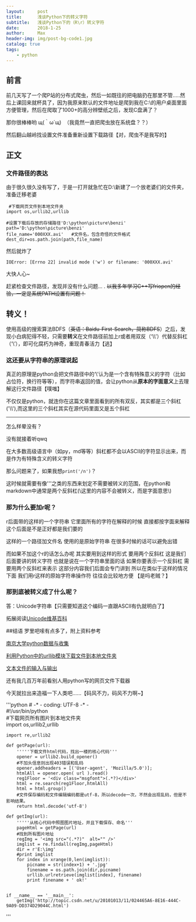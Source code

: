 ```yaml
---
layout:     post
title:      浅谈Python下的转义字符
subtitle:   浅谈Python下的（R\r）转义字符
date:       2018-1-25
author:     Max
header-img: img/post-bg-code1.jpg
catalog: true
tags:
    - python
---
```


## 前言

前几天写了一个爬P站的分布式爬虫，然后一如既往的把电脑扔在那里不管.....然后上课回来就杯具了，因为我原来默认的文件地址是爬到我在C:\的用户桌面里面方便管理，然后在爬取了1000+的高分辨壁纸之后，发现C盘满了？

那你很棒棒哟 щ(｀ω´щ)  （我竟然一直把爬虫放在系统盘？？）

然后翻山越岭找设置文件准备重新设置下载路径【对，爬虫不是我写的】

## 正文

### 文件路径的表达

由于很久很久没有写了，于是一打开就急忙在D:\新建了一个放老婆们的文件夹，准备迁移老婆


     #下载网页文件到本地文件夹  
    import os,urllib2,urllib  
                
    #设置下载后存放的存储路径'D:\python\picture\benzi'    
    path='D:\python\picture\benzi'
    file_name='000XXX.avi'   #文件名，包含奇怪的文件格式  
    dest_dir=os.path.join(path,file_name)  
    
然后就炸了

    IOError: [Errno 22] invalid mode ('w') or filename: '000XXX.avi'
    
大快人心~

赶紧检查文件路径，发现并没有什么问题...
.
~~以我多年学习C++写friopen的经验，一定是系统PATH设置有问题！~~

## 转义！

使用高级的搜索算法BDFS（~~英语：Baidu-First-Search，简称BDFS~~）之后，发现小白病犯得不轻，只需要**转义**在文件路径前加上r或者用双反（‘\\\’）代替反斜杠（‘\’），即可化腐朽为神奇，重现青春活力【逃】

### 这还要从字符串的原理说起

真正的原理是python会把文件路径中的‘\’认为是一个含有特殊意义的字符（比如占位符，换行符等等），而字符串返回的值，会让python从**原本的字面意义**上去理解这行文件路径【噗嗤】

不仅仅是python，就连你在这篇文章里面看到的所有双反，其实都是三个斜杠('\\\\\'),而这里的三个斜杠其实在源代码里面又是五个斜杠


----------


怎么样晕没有？

没有就接着听qwq

在大多数高级语言中（如py，md等等）斜杠都不会以ASCII的字符显示出来，而是作为有特殊含义的转义字符

那么问题来了，如果我想`print('/n')`？

这时候就需要有像'''之类的东西来划定不需要被转义的范围，在python和markdown中通常是两个反斜杠(\\这里的内容不会被转义，而是字面意思\\)

### 那为什么要加r呢？

 r后面带的这样的一个字符串 它里面所有的字符在解释的时候 直接都按字面来解释 这个后面是不是正好都是我们要的
 
 这样的一个路径加文件名 使用的是原始字符串 在很多时候的话可以避免出错 
 
 而如果不加这个r的话怎么办呢 其实要用到这样的形式 要用两个反斜杠 这是我们后面要讲的转义字符 也就是说在一个字符串里面的话 如果你要表示一个反斜杠 需要用两个反斜杠来表示 这部分内容我们后面会专门讲到 所以在类似于这样的情况下面 我们用r这样的原始字符串操作符 往往会比较地方便 【是吗老贼？】
 
### 那到底被转义成了什么呢？

 答：Unicode字符串【只需要知道这个编码一直跟ASCII有仇就明白了】
 
拓展阅读[Unicode维基百科][1]  


##结语
罗里吧嗦有点多了，附上资料参考

[南京大学python数据与收集][2]

[利用Python中的urllib模块下载文件到本地文件夹][3]

[文本文件的输入与输出][4]

还有我几百万年前看别人用python写的网页文件下载器

今天就拉出来造福一下人类吧......【码风不力，码风不力啊~】

'''python
    # -* - coding: UTF-8 -* -  
    #!/usr/bin/python  
    #下载网页所有图片到本地文件夹  
    import os,urllib2,urllib  
                
    import re,urllib2  
      
    def getPage(url):  
        '''''下载文件html代码，找出一楼的核心代码'''  
        opener = urllib2.build_opener()  
        #不加头信息则出现403错误和乱码  
        opener.addheaders = [('User-agent', 'Mozilla/5.0')];  
        htmlAll = opener.open( url ).read()  
        reg1Floor = '<div class="msgfont">(.*?)</div>'  
        html = re.search(reg1Floor,htmlAll)  
        html = html.group()  
        #文件保存编码和文件编辑编码都是utf-8，所以decode一次，不然会出现乱码，但是不影响结果。  
        return html.decode('utf-8')  
      
    def getImg(url):  
        '''''从核心代码中照图图片地址，并且下载保存、命名'''  
        pageHtml = getPage(url)  
        #找到所有图片地址  
        regImg = '<img src="(.*?)"  alt="" />'  
        imglist = re.findall(regImg,pageHtml)  
        dir = r'E:\img'  
        #print imglist  
        for index in xrange(0,len(imglist)):  
            picname = str(index+1) + '.jpg'  
            finename = os.path.join(dir,picname)  
            urllib.urlretrieve(imglist[index], finename)  
            print finename + ' ok!'  
          
      
    if __name__ == '__main__':  
        getImg('http://topic.csdn.net/u/20101013/11/024465A6-8E16-444C-9A09-DD374D29044C.html')  
'''

  [1]: https://zh.wikipedia.org/wiki/Unicode%20Unicode%E7%BB%B4%E5%9F%BA%E7%99%BE%E7%A7%91
  [2]: https://www.coursera.org/learn/hipython/lecture/sXrBt/5-pythonji-ben-yun-suan
  [3]: http://blog.csdn.net/yinyao1992/article/details/8209601
  [4]: https://www.douban.com/note/246259307/
